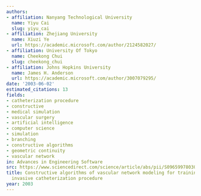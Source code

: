 ```yaml
---
authors:
- affiliation: Nanyang Technological University
  name: Yiyu Cai
  slug: yiyu_cai
- affiliation: Zhejiang University
  name: Xiuzi Ye
  url: https://academic.microsoft.com/author/2124582027/
- affiliation: University Of Tokyo
  name: Cheekong Chui
  slug: cheekong_chui
- affiliation: Johns Hopkins University
  name: James H. Anderson
  url: https://academic.microsoft.com/author/3007079295/
date: '2003-06-02'
estimated_citations: 13
fields:
- catheterization procedure
- constructive
- medical simulation
- vascular surgery
- artificial intelligence
- computer science
- simulation
- branching
- constructive algorithms
- geometric continuity
- vascular network
in: Advances in Engineering Software
src: https://www.sciencedirect.com/science/article/abs/pii/S0965997803000358
title: Constructive algorithms of vascular network modeling for training of minimally
  invasive catheterization procedure
year: 2003
---
```


